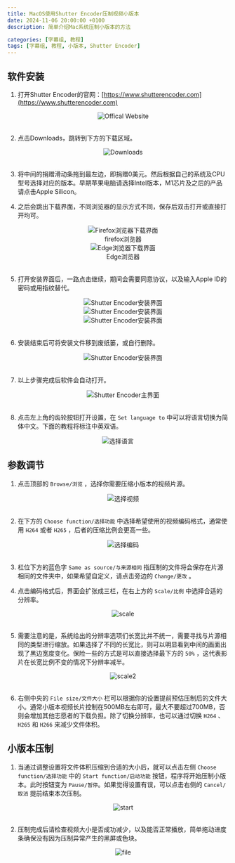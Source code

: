 ```yaml
---
title: MacOS使用Shutter Encoder压制视频小版本
date: 2024-11-06 20:00:00 +0100
description: 简单介绍Mac系统压制小版本的方法

categories: [字幕组, 教程]
tags: [字幕组, 教程, 小版本, Shutter Encoder]
---
```


## 软件安装

1. 打开Shutter Encoder的官网：[https://www.shutterencoder.com](https://www.shutterencoder.com)
   
   <center><img src= "/assets/img/post/2024-11-06-how-to-compress-video-by-shutter-encoder/website.png" alt = "Offical Website"></center>
   <br/>

2. 点击Downloads，跳转到下方的下载区域。
   
   <center><img src= "/assets/img/post/2024-11-06-how-to-compress-video-by-shutter-encoder/downloads.png" alt= "Downloads"></center>
   <br/>

3. 将中间的捐赠滑动条拖到最左边，即捐赠0美元。然后根据自己的系统及CPU型号选择对应的版本。早期苹果电脑请选择Intel版本，M1芯片及之后的产品请点击Apple Silicon。
   <br/>

4. 之后会跳出下载界面，不同浏览器的显示方式不同，保存后双击打开或直接打开均可。
   
   <center><img src="/assets/img/post/2024-11-06-how-to-compress-video-by-shutter-encoder/versions.png" alt="Firefox浏览器下载界面"><figcaption>firefox浏览器</figcaption></center>

    <center><img src="/assets/img/post/2024-11-06-how-to-compress-video-by-shutter-encoder/versions2.png" alt="Edge浏览器下载界面"><figcaption>Edge浏览器</figcaption></center>
    <br/>

5. 打开安装界面后，一路点击继续，期间会需要同意协议，以及输入Apple ID的密码或用指纹替代。
   
   <center><img src="/assets/img/post/2024-11-06-how-to-compress-video-by-shutter-encoder/install1.png" alt="Shutter Encoder安装界面"></center>

    <center><img src="/assets/img/post/2024-11-06-how-to-compress-video-by-shutter-encoder/install2.png" alt="Shutter Encoder安装界面"></center>

    <center><img src="/assets/img/post/2024-11-06-how-to-compress-video-by-shutter-encoder/install3.png" alt="Shutter Encoder安装界面"></center>
    <br/>
6. 安装结束后可将安装文件移到废纸篓，或自行删除。
   
    <center><img src="/assets/img/post/2024-11-06-how-to-compress-video-by-shutter-encoder/install4.png" alt="Shutter Encoder安装界面"></center>
    <br/>

7. 以上步骤完成后软件会自动打开。

   <center><img src="/assets/img/post/2024-11-06-how-to-compress-video-by-shutter-encoder/se1.png" alt="Shutter Encoder主界面"></center>
    <br/>

8.  点击左上角的齿轮按钮打开设置，在 `Set language to` 中可以将语言切换为简体中文。下面的教程将标注中英双语。

   <center><img src="/assets/img/post/2024-11-06-how-to-compress-video-by-shutter-encoder/language.png" alt="选择语言"></center>
   
## 参数调节

1. 点击顶部的 `Browse/浏览` ，选择你需要压缩小版本的视频片源。

   <center><img src="/assets/img/post/2024-11-06-how-to-compress-video-by-shutter-encoder/choose_video.png" alt="选择视频"></center>
   <br/>

2. 在下方的 `Choose function/选择功能` 中选择希望使用的视频编码格式，通常使用 `H264` 或者 `H265` ，后者的压缩比例会更高一些。

   <center><img src="/assets/img/post/2024-11-06-how-to-compress-video-by-shutter-encoder/choose_function.png" alt="选择编码"></center>
   <br/>

3. 栏位下方的蓝色字 `Same as source/与来源相同` 指压制的文件将会保存在片源相同的文件夹中，如果希望自定义，请点击旁边的 `Change/更改` 。
   <br/>
   

4. 点击编码格式后，界面会扩张成三栏，在右上方的 `Scale/比例` 中选择合适的分辨率。
   
   <center><img src="/assets/img/post/2024-11-06-how-to-compress-video-by-shutter-encoder/scale.png" alt="scale"></center>
   <br/>

5. 需要注意的是，系统给出的分辨率选项们长宽比并不统一，需要寻找与片源相同的类型进行缩放。如果选择了不同的长宽比，则可以明显看到中间的画面出现了黑边宽度变化。保险一些的方式是可以直接选择最下方的 `50%` ，这代表影片在长宽比例不变的情况下分辨率减半。
   
   <center><img src="/assets/img/post/2024-11-06-how-to-compress-video-by-shutter-encoder/scale2.png" alt="scale2"></center>
   <br/>

6. 右侧中央的 `File size/文件大小` 栏可以根据你的设置提前预估压制后的文件大小。通常小版本视频长片控制在500MB左右即可，最大不要超过700MB，否则会增加其他志愿者的下载负担。除了切换分辨率，也可以通过切换 `H264` 、 `H265` 和 `H266` 来减少文件体积。
   

## 小版本压制

1. 当通过调整设置将文件体积压缩到合适的大小后，就可以点击左侧 `Choose function/选择功能` 中的 `Start function/启动功能` 按钮，程序将开始压制小版本。此时按钮变为 `Pause/暂停`。如果觉得设置有误，可以点击右侧的 `Cancel/取消` 提前结束本次压制。
   
   <center><img src="/assets/img/post/2024-11-06-how-to-compress-video-by-shutter-encoder/start.png" alt= "start"></center>
   <br/>

2. 压制完成后请检查视频大小是否成功减少，以及能否正常播放，简单拖动进度条确保没有因为压制异常产生的黑屏或色块。
   
   <center><img src="/assets/img/post/2024-11-06-how-to-compress-video-by-shutter-encoder/file.png" alt="file"></center>
   <br/>
   
   

